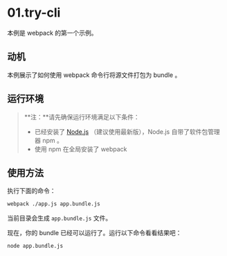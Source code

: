 # 01.try-cli

本例是 webpack 的第一个示例。

## 动机

本例展示了如何使用 webpack 命令行将源文件打包为 bundle 。

## 运行环境

> **注：**请先确保运行环境满足以下条件：
>
> - 已经安装了 [Node.js](https://nodejs.org/en/download/) （建议使用最新版），Node.js 自带了软件包管理器 npm 。
> - 使用 npm 在全局安装了 webpack

## 使用方法

执行下面的命令：

```sh
webpack ./app.js app.bundle.js
```

当前目录会生成 `app.bundle.js` 文件。

现在，你的 bundle 已经可以运行了。运行以下命令看看结果吧：

```sh
node app.bundle.js
```



